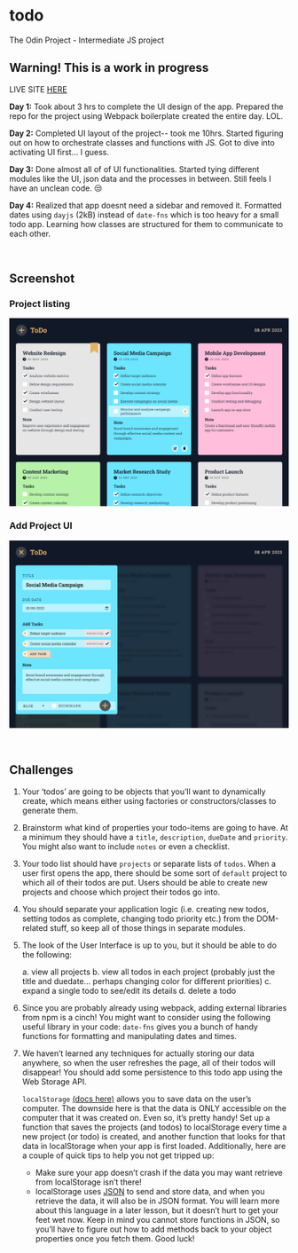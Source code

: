 # todo

The Odin Project - Intermediate JS project

## Warning! This is a work in progress

LIVE SITE [HERE](https://hello-damiro.github.io/todo)

**Day 1:** Took about 3 hrs to complete the UI design of the app. Prepared the repo for the project using Webpack boilerplate created the entire day. LOL.

**Day 2:** Completed UI layout of the project-- took me 10hrs. Started figuring out on how to orchestrate classes and functions with JS. Got to dive into activating UI first... I guess.

**Day 3:** Done almost all of of UI functionalities. Started tying different modules like the UI, json data and the processes in between. Still feels I have an unclean code. 😒

**Day 4:** Realized that app doesnt need a sidebar and removed it. Formatted dates using `dayjs` (2kB) instead of `date-fns` which is too heavy for a small todo app. Learning how classes are structured for them to communicate to each other.

</br>

## Screenshot

### Project listing

![Screenshot](https://github.com/hello-damiro/todo/blob/main/src/assets/images/screenshot.png?raw=true)

### Add Project UI

![Screenshot](https://github.com/hello-damiro/todo/blob/main/src/assets/images/screenshot-2.png?raw=true)

</br>

## Challenges

1. Your ‘todos’ are going to be objects that you’ll want to dynamically create, which means either using factories or constructors/classes to generate them.

2. Brainstorm what kind of properties your todo-items are going to have. At a minimum they should have a `title`, `description`, `dueDate` and `priority`. You might also want to include `notes` or even a checklist.

3. Your todo list should have `projects` or separate lists of `todos`. When a user first opens the app, there should be some sort of `default` project to which all of their todos are put. Users should be able to create new projects and choose which project their todos go into.

4. You should separate your application logic (i.e. creating new todos, setting todos as complete, changing todo priority etc.) from the DOM-related stuff, so keep all of those things in separate modules.

5. The look of the User Interface is up to you, but it should be able to do the following:

    a. view all projects
    b. view all todos in each project (probably just the title and duedate… perhaps changing color for different priorities)
    c. expand a single todo to see/edit its details
    d. delete a todo

6. Since you are probably already using webpack, adding external libraries from npm is a cinch! You might want to consider using the following useful library in your code: `date-fns` gives you a bunch of handy functions for formatting and manipulating dates and times.

7. We haven’t learned any techniques for actually storing our data anywhere, so when the user refreshes the page, all of their todos will disappear! You should add some persistence to this todo app using the Web Storage API.

    `localStorage` [(docs here)](https://developer.mozilla.org/en-US/docs/Web/API/Web_Storage_API/Using_the_Web_Storage_API) allows you to save data on the user’s computer. The downside here is that the data is ONLY accessible on the computer that it was created on. Even so, it’s pretty handy! Set up a function that saves the projects (and todos) to localStorage every time a new project (or todo) is created, and another function that looks for that data in localStorage when your app is first loaded. Additionally, here are a couple of quick tips to help you not get tripped up:

    * Make sure your app doesn’t crash if the data you may want retrieve from localStorage isn’t there!
    * localStorage uses [JSON](https://developer.mozilla.org/en-US/docs/Web/JavaScript/Reference/Global_Objects/JSON) to send and store data, and when you retrieve the data, it will also be in JSON format. You will learn more about this language in a later lesson, but it doesn’t hurt to get your feet wet now. Keep in mind you cannot store functions in JSON, so you’ll have to figure out how to add methods back to your object properties once you fetch them. Good luck!

